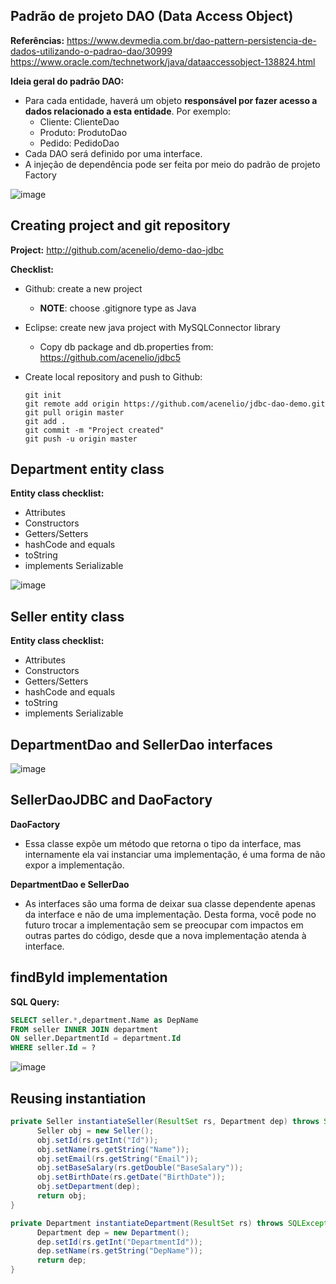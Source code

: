 ## Padrão de projeto DAO (Data Access Object)

**Referências:**
https://www.devmedia.com.br/dao-pattern-persistencia-de-dados-utilizando-o-padrao-dao/30999
https://www.oracle.com/technetwork/java/dataaccessobject-138824.html

**Ideia geral do padrão DAO:**
- Para cada entidade, haverá um objeto **responsável por fazer acesso a dados relacionado a esta
entidade**. Por exemplo:
  - Cliente: ClienteDao
  - Produto: ProdutoDao
  - Pedido: PedidoDao
- Cada DAO será definido por uma interface.
- A injeção de dependência pode ser feita por meio do padrão de projeto Factory

![image](https://user-images.githubusercontent.com/56324728/90800594-40c3ff00-e2eb-11ea-84ab-f23f8f381da9.png)

## Creating project and git repository

**Project:** http://github.com/acenelio/demo-dao-jdbc

**Checklist:**
- Github: create a new project
  - **NOTE**: choose .gitignore type as Java
- Eclipse: create new java project with MySQLConnector library
  - Copy db package and db.properties from: https://github.com/acenelio/jdbc5
- Create local repository and push to Github:
        
      git init
      git remote add origin https://github.com/acenelio/jdbc-dao-demo.git
      git pull origin master
      git add .
      git commit -m "Project created"
      git push -u origin master
 
## Department entity class

**Entity class checklist:**
- Attributes
- Constructors
- Getters/Setters
- hashCode and equals
- toString
- implements Serializable

![image](https://user-images.githubusercontent.com/56324728/90803554-49b6cf80-e2ef-11ea-826c-26653786224a.png)

## Seller entity class

**Entity class checklist:**
- Attributes
- Constructors
- Getters/Setters
- hashCode and equals
- toString
- implements Serializable

## DepartmentDao and SellerDao interfaces

![image](https://user-images.githubusercontent.com/56324728/90810304-1d07b580-e2f9-11ea-969f-da17c49d82e8.png)

## SellerDaoJDBC and DaoFactory

**DaoFactory**
- Essa classe expõe um método que retorna o tipo da interface, mas internamente
ela vai instanciar uma implementação, é uma forma de não expor a implementação.

**DepartmentDao e SellerDao**
- As interfaces são uma forma de deixar sua classe dependente apenas da interface e
não de uma implementação. Desta forma, você pode no futuro trocar a
implementação sem se preocupar com impactos em outras partes do código, desde
que a nova implementação atenda à interface.

## findById implementation

**SQL Query:**

```sql
SELECT seller.*,department.Name as DepName
FROM seller INNER JOIN department
ON seller.DepartmentId = department.Id
WHERE seller.Id = ?
```

![image](https://user-images.githubusercontent.com/56324728/90812487-905ef680-e2fc-11ea-89d4-a63668b5bdaa.png)

## Reusing instantiation

```java
private Seller instantiateSeller(ResultSet rs, Department dep) throws SQLException {
      Seller obj = new Seller();
      obj.setId(rs.getInt("Id"));
      obj.setName(rs.getString("Name"));
      obj.setEmail(rs.getString("Email"));
      obj.setBaseSalary(rs.getDouble("BaseSalary"));
      obj.setBirthDate(rs.getDate("BirthDate"));
      obj.setDepartment(dep);
      return obj;
}

private Department instantiateDepartment(ResultSet rs) throws SQLException {
      Department dep = new Department();
      dep.setId(rs.getInt("DepartmentId"));
      dep.setName(rs.getString("DepName"));
      return dep;
}
```


